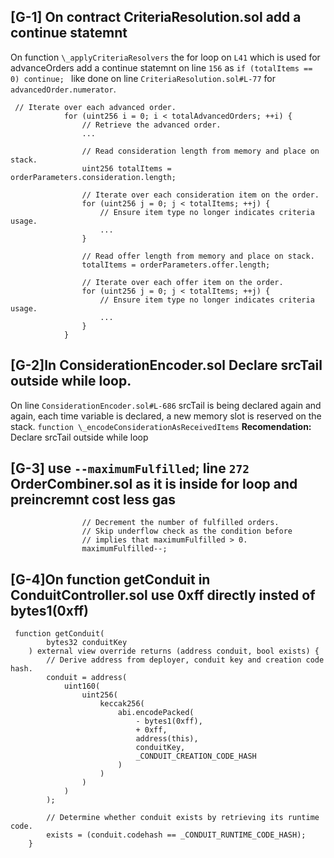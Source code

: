 ## [G-1] On contract CriteriaResolution.sol add a continue statemnt
On function `\_applyCriteriaResolvers`  the for loop on `L41` which is used for advanceOrders add a continue statemnt on line `156`  as `if (totalItems == 0) continue; ` like done on line `CriteriaResolution.sol#L-77` for `advancedOrder.numerator`.
```solidity
 // Iterate over each advanced order.
            for (uint256 i = 0; i < totalAdvancedOrders; ++i) {
                // Retrieve the advanced order.
                ...

                // Read consideration length from memory and place on stack.
                uint256 totalItems = orderParameters.consideration.length;

                // Iterate over each consideration item on the order.
                for (uint256 j = 0; j < totalItems; ++j) {
                    // Ensure item type no longer indicates criteria usage.
                    ...
                }

                // Read offer length from memory and place on stack.
                totalItems = orderParameters.offer.length;

                // Iterate over each offer item on the order.
                for (uint256 j = 0; j < totalItems; ++j) {
                    // Ensure item type no longer indicates criteria usage.
                    ...
                }
            }
```

## [G-2]In ConsiderationEncoder.sol Declare srcTail outside while loop.
On line `ConsiderationEncoder.sol#L-686` srcTail is being declared again and again, each time variable is declared, a new memory slot is reserved on the stack.
`function \_encodeConsiderationAsReceivedItems`
**Recomendation:** Declare srcTail outside while loop

## [G-3] use `--maximumFulfilled`;  line `272` OrderCombiner.sol as it is inside for loop and preincremnt cost less gas
```solidity
                // Decrement the number of fulfilled orders.
                // Skip underflow check as the condition before
                // implies that maximumFulfilled > 0.
                maximumFulfilled--;
```


## [G-4]On function getConduit in ConduitController.sol use 0xff directly insted of bytes1(0xff)
```solidity
 function getConduit(
        bytes32 conduitKey
    ) external view override returns (address conduit, bool exists) {
        // Derive address from deployer, conduit key and creation code hash.
        conduit = address(
            uint160(
                uint256(
                    keccak256(
                        abi.encodePacked(
		                    - bytes1(0xff),
		                    + 0xff,
                            address(this),
                            conduitKey,
                            _CONDUIT_CREATION_CODE_HASH
                        )
                    )
                )
            )
        );

        // Determine whether conduit exists by retrieving its runtime code.
        exists = (conduit.codehash == _CONDUIT_RUNTIME_CODE_HASH);
    }
```